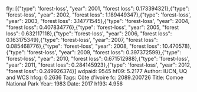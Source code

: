 fly: [{"type": 'forest-loss', "year": 2001, "forest loss": 0.173394321},{"type": 'forest-loss', "year": 2002, "forest loss": 1.189449347},{"type": 'forest-loss', "year": 2003, "forest loss": 3.14771545},{"type": 'forest-loss', "year": 2004, "forest loss": 0.407834776},{"type": 'forest-loss', "year": 2005, "forest loss": 0.632117118},{"type": 'forest-loss', "year": 2006, "forest loss": 0.163175349},{"type": 'forest-loss', "year": 2007, "forest loss": 0.085468776},{"type": 'forest-loss', "year": 2008, "forest loss": 10.470578},{"type": 'forest-loss', "year": 2009, "forest loss": 0.397372599},{"type": 'forest-loss', "year": 2010, "forest loss": 0.671512988},{"type": 'forest-loss', "year": 2011, "forest loss": 0.284145923},{"type": 'forest-loss', "year": 2012, "forest loss": 0.249926374}]
wdpaid: 9545
hf09: 5.2177
Author: IUCN, UQ and WCS
hfcg: 0.2636
Tags: Côte d'Ivoire
fc: 2089.200726
Title: Comoe National Park
Year: 1983
Date: 2017
hf93: 4.956
